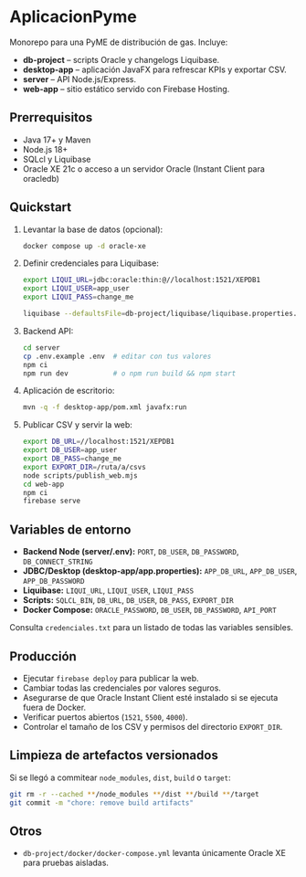 # AplicacionPyme

Monorepo para una PyME de distribución de gas. Incluye:

- **db-project** – scripts Oracle y changelogs Liquibase.
- **desktop-app** – aplicación JavaFX para refrescar KPIs y exportar CSV.
- **server** – API Node.js/Express.
- **web-app** – sitio estático servido con Firebase Hosting.

## Prerrequisitos
- Java 17+ y Maven
- Node.js 18+
- SQLcl y Liquibase
- Oracle XE 21c o acceso a un servidor Oracle (Instant Client para oracledb)

## Quickstart
1. Levantar la base de datos (opcional):
   ```bash
   docker compose up -d oracle-xe
   ```
2. Definir credenciales para Liquibase:
   ```bash
   export LIQUI_URL=jdbc:oracle:thin:@//localhost:1521/XEPDB1
   export LIQUI_USER=app_user
   export LIQUI_PASS=change_me
   ```
   ```bash
   liquibase --defaultsFile=db-project/liquibase/liquibase.properties.example update
   ```
3. Backend API:
   ```bash
   cd server
   cp .env.example .env  # editar con tus valores
   npm ci
   npm run dev           # o npm run build && npm start
   ```
4. Aplicación de escritorio:
   ```bash
   mvn -q -f desktop-app/pom.xml javafx:run
   ```
5. Publicar CSV y servir la web:
   ```bash
   export DB_URL=//localhost:1521/XEPDB1
   export DB_USER=app_user
   export DB_PASS=change_me
   export EXPORT_DIR=/ruta/a/csvs
   node scripts/publish_web.mjs
   cd web-app
   npm ci
   firebase serve
   ```

## Variables de entorno
- **Backend Node (server/.env):** `PORT`, `DB_USER`, `DB_PASSWORD`, `DB_CONNECT_STRING`
- **JDBC/Desktop (desktop-app/app.properties):** `APP_DB_URL`, `APP_DB_USER`, `APP_DB_PASSWORD`
- **Liquibase:** `LIQUI_URL`, `LIQUI_USER`, `LIQUI_PASS`
- **Scripts:** `SQLCL_BIN`, `DB_URL`, `DB_USER`, `DB_PASS`, `EXPORT_DIR`
- **Docker Compose:** `ORACLE_PASSWORD`, `DB_USER`, `DB_PASSWORD`, `API_PORT`

Consulta `credenciales.txt` para un listado de todas las variables sensibles.

## Producción
- Ejecutar `firebase deploy` para publicar la web.
- Cambiar todas las credenciales por valores seguros.
- Asegurarse de que Oracle Instant Client esté instalado si se ejecuta fuera de Docker.
- Verificar puertos abiertos (`1521`, `5500`, `4000`).
- Controlar el tamaño de los CSV y permisos del directorio `EXPORT_DIR`.

## Limpieza de artefactos versionados
Si se llegó a commitear `node_modules`, `dist`, `build` o `target`:
```bash
git rm -r --cached **/node_modules **/dist **/build **/target
git commit -m "chore: remove build artifacts"
```

## Otros
- `db-project/docker/docker-compose.yml` levanta únicamente Oracle XE para pruebas aisladas.
